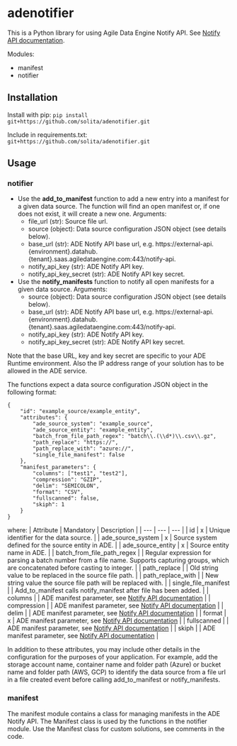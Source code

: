 # adenotifier
This is a Python library for using Agile Data Engine Notify API. See [Notify API documentation](https://ade.document360.io/docs/notify-api).

Modules:
- manifest
- notifier

## Installation
Install with pip:
```pip install git+https://github.com/solita/adenotifier.git```

Include in requirements.txt:
```git+https://github.com/solita/adenotifier.git```

## Usage
### notifier
- Use the **add_to_manifest** function to add a new entry into a manifest for a given data source. The function will find an open manifest or, if one does not exist, it will create a new one. Arguments:
    - file_url (str): Source file url.
    - source (object): Data source configuration JSON object (see details below).
    - base_url (str): ADE Notify API base url, e.g. https://external-api.{environment}.datahub.{tenant}.saas.agiledataengine.com:443/notify-api.
    - notify_api_key (str): ADE Notify API key.
    - notify_api_key_secret (str): ADE Notify API key secret.
- Use the **notify_manifests** function to notify all open manifests for a given data source. Arguments:
    - source (object): Data source configuration JSON object (see details below).
    - base_url (str): ADE Notify API base url, e.g. https://external-api.{environment}.datahub.{tenant}.saas.agiledataengine.com:443/notify-api.
    - notify_api_key (str): ADE Notify API key.
    - notify_api_key_secret (str): ADE Notify API key secret.

Note that the base URL, key and key secret are specific to your ADE Runtime environment. Also the IP address range of your solution has to be allowed in the ADE service.

The functions expect a data source configuration JSON object in the following format:
```
{
    "id": "example_source/example_entity",
    "attributes": {
        "ade_source_system": "example_source",
        "ade_source_entity": "example_entity",
        "batch_from_file_path_regex": "batch\\.(\\d*)\\.csv\\.gz",
        "path_replace": "https://",
        "path_replace_with": "azure://",
        "single_file_manifest": false
    },
    "manifest_parameters": {
        "columns": ["test1", "test2"],
        "compression": "GZIP",
        "delim": "SEMICOLON",
        "format": "CSV",
        "fullscanned": false,
        "skiph": 1
    }
}
```
where:
| Attribute  | Mandatory | Description |
| --- | --- | --- |
| id  | x | Unique identifier for the data source. |
| ade_source_system | x | Source system defined for the source entity in ADE. |
| ade_source_entity | x | Source entity name in ADE. |
| batch_from_file_path_regex | | Regular expression for parsing a batch number from a file name. Supports capturing groups, which are concatenated before casting to integer. |
| path_replace | | Old string value to be replaced in the source file path. |
| path_replace_with | | New string value the source file path will be replaced with. |
| single_file_manifest | | Add_to_manifest calls notify_manifest after file has been added. |
| columns | | ADE manifest parameter, see [Notify API documentation](https://ade.document360.io/docs/notify-api) |
| compression | | ADE manifest parameter, see [Notify API documentation](https://ade.document360.io/docs/notify-api) |
| delim | | ADE manifest parameter, see [Notify API documentation](https://ade.document360.io/docs/notify-api) |
| format | x | ADE manifest parameter, see [Notify API documentation](https://ade.document360.io/docs/notify-api) |
| fullscanned | | ADE manifest parameter, see [Notify API documentation](https://ade.document360.io/docs/notify-api) |
| skiph | | ADE manifest parameter, see [Notify API documentation](https://ade.document360.io/docs/notify-api) |

In addition to these attributes, you may include other details in the configuration for the purposes of your application. For example, add the storage account name, container name and folder path (Azure) or bucket name and folder path (AWS, GCP) to identify the data source from a file url in a file created event before calling add_to_manifest or notify_manifests.

### manifest
The manifest module contains a class for managing manifests in the ADE Notify API. The Manifest class is used by the functions in the notifier module. Use the Manifest class for custom solutions, see comments in the code.